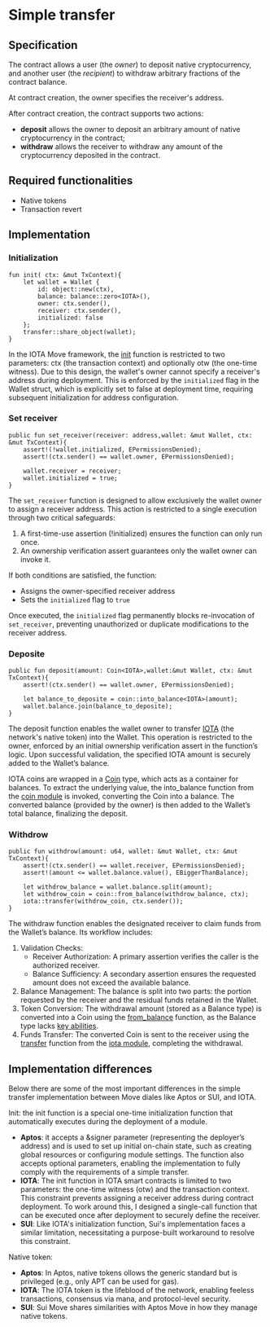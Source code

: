 # Simple transfer

## Specification 

The contract allows a user (the *owner*) to deposit native cryptocurrency, 
and another user (the *recipient*) to withdraw arbitrary fractions of the contract balance.

At contract creation, the owner specifies the receiver's address.

After contract creation, the contract supports two actions:
- **deposit** allows the owner to deposit an arbitrary amount of native cryptocurrency in the contract;
- **withdraw** allows the receiver to withdraw any amount of the cryptocurrency deposited in the contract.

## Required functionalities

- Native tokens
- Transaction revert

## Implementation

### Initialization

```move
fun init( ctx: &mut TxContext){
    let wallet = Wallet {
        id: object::new(ctx),
        balance: balance::zero<IOTA>(),
        owner: ctx.sender(),
        receiver: ctx.sender(),
        initialized: false
    };
    transfer::share_object(wallet);
} 
```

In the IOTA Move framework, the [init](https://docs.iota.org/developer/iota-101/move-overview/init) function is restricted to two parameters: ctx (the transaction context) and optionally otw (the one-time witness). Due to this design, the wallet's owner cannot specify a receiver's address during deployment. This is enforced by the `initialized` flag in the Wallet struct, which is explicitly set to false at deployment time, requiring subsequent initialization for address configuration.

### Set receiver

```move
public fun set_receiver(receiver: address,wallet: &mut Wallet, ctx: &mut TxContext){
    assert!(!wallet.initialized, EPermissionsDenied);
    assert!(ctx.sender() == wallet.owner, EPermissionsDenied);

    wallet.receiver = receiver;
    wallet.initialized = true;
}
```

The `set_receiver` function is designed to allow exclusively the wallet owner to assign a receiver address. This action is restricted to a single execution through two critical safeguards:

1. A first-time-use assertion (!initialized) ensures the function can only run once.
2. An ownership verification assert guarantees only the wallet owner can invoke it.

If both conditions are satisfied, the function:

- Assigns the owner-specified receiver address
- Sets the `initialized` flag to `true`

Once executed, the `initialized` flag permanently blocks re-invocation of `set_receiver`, preventing unauthorized or duplicate modifications to the receiver address.

### Deposite

```move
public fun deposit(amount: Coin<IOTA>,wallet:&mut Wallet, ctx: &mut TxContext){
    assert!(ctx.sender() == wallet.owner, EPermissionsDenied);
    
    let balance_to_deposite = coin::into_balance<IOTA>(amount);
    wallet.balance.join(balance_to_deposite);
}
```

The deposit function enables the wallet owner to transfer [IOTA](https://docs.iota.org/developer/stardust/units#iota) (the network's native token) into the Wallet. This operation is restricted to the owner, enforced by an initial ownership verification assert in the function’s logic. Upon successful validation, the specified IOTA amount is securely added to the Wallet’s balance.

IOTA coins are wrapped in a [Coin](https://docs.iota.org/references/framework/iota-framework/coin#0x2_coin_Coin) type, which acts as a container for balances. To extract the underlying value, the into_balance function from the [coin module](https://docs.iota.org/references/framework/iota-framework/coin) is invoked, converting the Coin into a balance.
The converted balance (provided by the owner) is then added to the Wallet’s total balance, finalizing the deposit.

### Withdrow

```move
public fun withdrow(amount: u64, wallet: &mut Wallet, ctx: &mut TxContext){
    assert!(ctx.sender() == wallet.receiver, EPermissionsDenied);
    assert!(amount <= wallet.balance.value(), EBiggerThanBalance);

    let withdrow_balance = wallet.balance.split(amount);
    let withdrow_coin = coin::from_balance(withdrow_balance, ctx);
    iota::transfer(withdrow_coin, ctx.sender());
}
```

The withdraw function enables the designated receiver to claim funds from the Wallet’s balance. Its workflow includes:

1. Validation Checks:
   - Receiver Authorization: A primary assertion verifies the caller is the authorized receiver.
   - Balance Sufficiency: A secondary assertion ensures the requested amount does not exceed the available balance.
2. Balance Management: The balance is split into two parts: the portion requested by the receiver and the residual funds retained in the Wallet.
3. Token Conversion: The withdrawal amount (stored as a Balance type) is converted into a Coin using the [from_balance](https://docs.iota.org/references/framework/iota-framework/coin#0x2_coin_from_balance) function, as the Balance type lacks [key abilities](https://docs.iota.org/developer/iota-101/move-overview/structs-and-abilities/key).
4. Funds Transfer: The converted Coin is sent to the receiver using the [transfer](https://docs.iota.org/references/framework/devnet/iota-framework/iota#0x2_iota_transfer) function from the [iota module](https://docs.iota.org/references/framework/devnet/iota-framework/iota), completing the withdrawal.


## Implementation differences

Below there are some of the most important differences in the simple transfer implementation between Move diales like Aptos or SUI, and IOTA.

Init: the init function is a special one-time initialization function that automatically executes during the deployment of a module.
   - **Aptos**: it accepts a &signer parameter (representing the deployer’s address) and is used to set up initial on-chain state, such as creating global resources or configuring module settings. The function also accepts optional parameters, enabling the implementation to fully comply with the requirements of a simple transfer.
   - **IOTA**: The init function in IOTA smart contracts is limited to two parameters: the one-time witness (otw) and the transaction context. This constraint prevents assigning a receiver address during contract deployment. To work around this, I designed a single-call function that can be executed once after deployment to securely define the receiver.
   - **SUI**: Like IOTA's initialization function, Sui's implementation faces a similar limitation, necessitating a purpose-built workaround to resolve this constraint.

Native token:
- **Aptos**: In Aptos, native tokens ollows the generic standard but is privileged (e.g., only APT can be used for gas).
- **IOTA**: The IOTA token is the lifeblood of the network, enabling feeless transactions, consensus via mana, and protocol-level security.
- **SUI**: Sui Move shares similarities with Aptos Move in how they manage native tokens.
